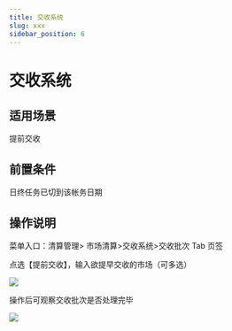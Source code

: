 ```yaml
---
title: 交收系统
slug: xxx
sidebar_position: 6
---
```



# 交收系统

## 适用场景

提前交收

## 前置条件

日终任务已切到该帐务日期

## 操作说明

菜单入口：清算管理&gt; 市场清算&gt;交收系统&gt;交收批次 Tab 页签

点选【提前交收】，输入欲提早交收的市场（可多选）

<img src="/assets/WVbIb1q3xoKMJSxgzbhcRXPMnFg.png"/>

操作后可观察交收批次是否处理完毕

<img src="/assets/NDZrbL5Snoi9d7xiNljcC5TZnOb.png"/>

